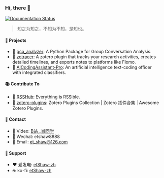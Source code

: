 ### Hi, there 👋

[![Documentation Status](https://readthedocs.org/projects/etshaw-zh/badge/?version=latest)](https://etshaw-zh.readthedocs.io/zh-cn/latest/?badge=latest)

> 知之为知之，不知为不知，是知也。

#### 📝 Projects
- 📘 [gca_analyzer](https://github.com/etShaw-zh/gca_analyzer): A Python Package for Group Conversation Analysis.
- 📗 [zotracer](https://github.com/etShaw-zh/zotracer): A zotero plugin that tracks your research activities, creates detailed timelines, and exports notes to platforms like Flomo.
- 📙 [AICodingAssistant-Pro](https://github.com/etShaw-zh/AICodingAssistant-Pro): An artificial intelligence text-coding officer with integrated classifiers.

#### 📚 Contribute To
- 📕 [RSSHub](https://github.com/DIYgod/RSSHub):  Everything is RSSible.
- 📒 [zotero-plugins](https://github.com/zotero-chinese/zotero-plugins): Zotero Plugins Collection | Zotero 插件合集 | Awesome Zotero Plugins.

#### 👋 Contact

- 🎥 Video: <a href="https://space.bilibili.com/381243118" target="_blank">B站 _肖同学</a>
- 💬 Wechat: etshaw8888
- 📧 Email: <a href="mailto:et_shaw@126.com" target="_blank">et_shaw@126.com</a>

#### 🥰 Support
- ❤️ 爱发电: <a href="https://afdian.com/a/etShaw-zh" target="_blank">etShaw-zh</a>
- ☕ ko-fi: <a href="https://ko-fi.com/etshaw" target="_blank">etShaw-zh</a>


